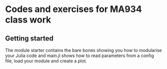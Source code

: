 # Codes and exercises for MA934 class work

## Getting started

The module starter contains the bare bones showing you how to modularise your
Julia code and main.jl shows how to read parameters from a config file, load 
your module and create a plot.
